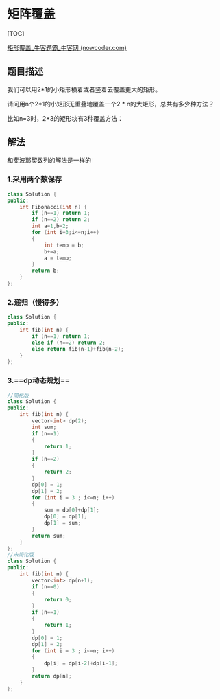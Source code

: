 # 矩阵覆盖

[TOC]

[矩形覆盖_牛客题霸_牛客网 (nowcoder.com)](https://www.nowcoder.com/practice/72a5a919508a4251859fb2cfb987a0e6?tpId=13&&tqId=11163&rp=1&ru=/ta/coding-interviews&qru=/ta/coding-interviews/question-ranking)



## 题目描述

我们可以用2*1的小矩形横着或者竖着去覆盖更大的矩形。

请问用n个2*1的小矩形无重叠地覆盖一个2 * n的大矩形，总共有多少种方法？

比如n=3时，2*3的矩形块有3种覆盖方法：

## 解法

和斐波那契数列的解法是一样的

### 1.采用两个数保存

```c++
class Solution {
public:
    int Fibonacci(int n) {
        if (n==1) return 1;
        if (n==2) return 2;
        int a=1,b=2;
        for (int i=3;i<=n;i++)
        {
            int temp = b;
            b+=a;
            a = temp;
        }
        return b;
    }
};
```

### 2.递归（慢得多）

```c++
class Solution {
public:
    int fib(int n) {
        if (n==1) return 1;
        else if (n==2) return 2;
        else return fib(n-1)+fib(n-2); 
    }
};
```

### 3.==dp动态规划==

```c++
//简化版
class Solution {
public:
    int fib(int n) {
        vector<int> dp(2);
        int sum;
        if (n==1)
        {
            return 1;
        }
        if (n==2)
        {
            return 2;
        }
        dp[0] = 1;
        dp[1] = 2;
        for (int i = 3 ; i<=n; i++)
        {
            sum = dp[0]+dp[1];
            dp[0] = dp[1];
            dp[1] = sum;
        }
        return sum;
    }
};
//未简化版
class Solution {
public:
    int fib(int n) {
        vector<int> dp(n+1);
        if (n==0)
        {
            return 0;
        }
        if (n==1)
        {
            return 1;
        }
        dp[0] = 1;
        dp[1] = 2;
        for (int i = 3 ; i<=n; i++)
        {
            dp[i] = dp[i-2]+dp[i-1]; 
        }
        return dp[n];
    }
};
```
